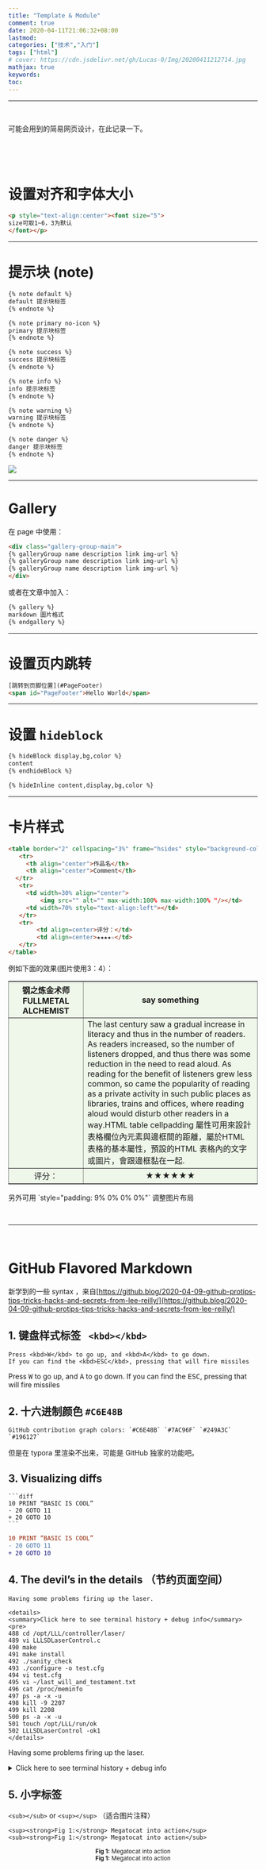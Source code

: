 ```yaml
---
title: "Template & Module"
comment: true
date: 2020-04-11T21:06:32+08:00
lastmod: 
categories: ["技术","入门"]
tags: ["html"]
# cover: https://cdn.jsdelivr.net/gh/Lucas-0/Img/20200411212714.jpg
mathjax: true
keywords: 
toc: 
---
```


---

&nbsp;&nbsp;

可能会用到的简易网页设计，在此记录一下。

&nbsp;&nbsp;

&nbsp;&nbsp;

# 设置对齐和字体大小 #

```html
<p style="text-align:center"><font size="5">
size可取1~6，3为默认
</font></p>
```

---

# 提示块 (note)  #

```xml
{% note default %}
default 提示块标签
{% endnote %}

{% note primary no-icon %}
primary 提示块标签
{% endnote %}

{% note success %}
success 提示块标签
{% endnote %}

{% note info %}
info 提示块标签
{% endnote %}

{% note warning %}
warning 提示块标签
{% endnote %}

{% note danger %}
danger 提示块标签
{% endnote %}
```

![](https://cdn.jsdelivr.net/gh/Lucas-0/Img/20200411211619.png)

---
# Gallery #

在 page 中使用：

```html
<div class="gallery-group-main">
{% galleryGroup name description link img-url %}
{% galleryGroup name description link img-url %}
{% galleryGroup name description link img-url %}
</div>
```

或者在文章中加入：

```html
{% gallery %}
markdown 圖片格式
{% endgallery %}
```

---
# 设置页内跳转 #

```html
[跳转到页脚位置](#PageFooter)
<span id="PageFooter">Hello World</span>
```

---
# 设置 `hideblock` #

```html
{% hideBlock display,bg,color %}
content
{% endhideBlock %}

{% hideInline content,display,bg,color %}

```

---

# 卡片样式 #

```html
<table border="2" cellspacing="3%" frame="hsides" style="background-color:#d1eac157;opacity:0.9">
   <tr>
     <th align="center">作品名</th>
     <th align="center">Comment</th>
  </tr>
   <tr>
     <td width=30% align="center">
         <img src="" alt="" max-width:100% max-width:100% "/></td>
     <td width=70% style="text-align:left"></td>
   </tr>
   <tr>
        <td align=center>评分：</td>
        <td align=center>★★★★☆</td>
   </tr>
</table>
```

例如下面的效果(图片使用3：4）：

<table border="2" cellspacing="3%" frame="hsides" style="background-color:#d1eac157;">
   <tr>
     <th align="center">钢之炼金术师 FULLMETAL ALCHEMIST</th>
     <th align="center">say something</th>
  </tr>
   <tr>
     <td width=30% align="center">
         <img src="https://cdn.jsdelivr.net/gh/Lucas-0/Img/20200408180330.jpg" alt="" max-width:100% max-width:100% /></td>
     <td width=70% style="text-align:left">The last century saw a gradual increase in literacy and thus in the number of readers. As readers increased, so the number of listeners dropped, and thus there was some reduction in the need to read aloud. As reading for the benefit of listeners grew less common, so came the popularity of reading as a private activity in such public places as libraries, trains and offices, where reading aloud would disturb other readers in a way.HTML table cellpadding 屬性可用來設計表格欄位內元素與邊框間的距離，屬於HTML 表格的基本屬性，預設的HTML 表格內的文字或圖片，會跟邊框黏在一起.</td>
   </tr>
   <tr>
        <td align=center>评分：</td>
        <td align=center>★★★★★★</td>
   </tr>
</table>
另外可用 `style="padding: 9% 0% 0% 0%"` 调整图片布局

&nbsp;&nbsp;

---

&nbsp;&nbsp;

# GitHub Flavored Markdown #

新学到的一些 syntax ，来自[https://github.blog/2020-04-09-github-protips-tips-tricks-hacks-and-secrets-from-lee-reilly/](https://github.blog/2020-04-09-github-protips-tips-tricks-hacks-and-secrets-from-lee-reilly/)

## 1. 键盘样式标签 ` <kbd></kbd>`  ##

```
Press <kbd>W</kbd> to go up, and <kbd>A</kbd> to go down.
If you can find the <kbd>ESC</kbd>, pressing that will fire missiles
```

Press <kbd>W</kbd> to go up, and <kbd>A</kbd> to go down.
If you can find the <kbd>ESC</kbd>, pressing that will fire missiles

## 2. 十六进制颜色 `#C6E48B`  ##

```
GitHub contribution graph colors: `#C6E48B` `#7AC96F` `#249A3C` `#196127`
```

但是在 typora 里渲染不出来，可能是 GitHub 独家的功能吧。

## 3. Visualizing diffs ##

```
​```diff
10 PRINT “BASIC IS COOL”
- 20 GOTO 11
+ 20 GOTO 10
​```
```

```diff
10 PRINT “BASIC IS COOL”
- 20 GOTO 11
+ 20 GOTO 10
```

## 4. The devil’s in the details （节约页面空间） ##

```
Having some problems firing up the laser.

<details>
<summary>Click here to see terminal history + debug info</summary>
<pre>
488 cd /opt/LLL/controller/laser/
489 vi LLLSDLaserControl.c
490 make
491 make install
492 ./sanity_check
493 ./configure -o test.cfg
494 vi test.cfg
495 vi ~/last_will_and_testament.txt
496 cat /proc/meminfo
497 ps -a -x -u
498 kill -9 2207
499 kill 2208
500 ps -a -x -u
501 touch /opt/LLL/run/ok
502 LLLSDLaserControl -ok1
</details>
```

Having some problems firing up the laser.

<details>
<summary>Click here to see terminal history + debug info</summary>
<pre>
488 cd /opt/LLL/controller/laser/
489 vi LLLSDLaserControl.c
490 make
491 make install
492 ./sanity_check
493 ./configure -o test.cfg
494 vi test.cfg
495 vi ~/last_will_and_testament.txt
496 cat /proc/meminfo
497 ps -a -x -u
498 kill -9 2207
499 kill 2208
500 ps -a -x -u
501 touch /opt/LLL/run/ok
502 LLLSDLaserControl -ok1
</details>


## 5. 小字标签 ##
`<sub></sub>` or `<sup></sup>` （适合图片注释）

```
<sup><strong>Fig 1:</strong> Megatocat into action</sup>
<sub><strong>Fig 1:</strong> Megatocat into action</sub>
```

<div align="center"><sup><strong>Fig 1:</strong> Megatocat into action
  </sup><br><sub><strong>Fig 1:</strong> Megatocat into action</sub></div>

&nbsp;&nbsp;

&nbsp;&nbsp;

